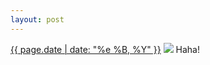 ```yaml
---
layout: post
---
```


<p>
  <time><a href="/334">{{ page.date | date: "%e %B, %Y" }}</a></time>
  <a href="/334"><img src="{{ site.assets_url }}/334.jpg"/></a>
  <span>Haha!</span>
</p>
